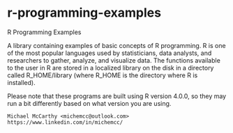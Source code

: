 # r-programming-examples
R Programming Examples

A library containing examples of basic concepts of R programming. R is one of the most popular languages used by statisticians, data analysts, and researchers to gather, analyze, and visualize data. The functions available to the user in R are stored in a localized library on the disk in a directory called R_HOME/library (where R_HOME is the directory where R is installed).

Please note that these programs are built using R version 4.0.0, so they may run a bit differently based on what version you are using.

    Michael McCarthy <michemcc@outlook.com>
    https://www.linkedin.com/in/michemcc/

